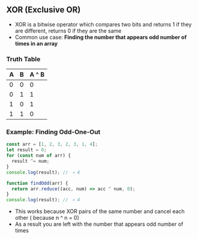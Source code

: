 ## XOR (Exclusive OR)

- XOR is a bitwise operator which compares two bits and returns 1 if they are different, returns 0 if they are the same
- Common use case: **Finding the number that appears odd number of times in an array**

### Truth Table

| A   | B   | A ^ B |
| --- | --- | ----- |
| 0   | 0   | 0     |
| 0   | 1   | 1     |
| 1   | 0   | 1     |
| 1   | 1   | 0     |

### Example: Finding Odd-One-Out

```js
const arr = [1, 2, 3, 2, 3, 1, 4];
let result = 0;
for (const num of arr) {
  result ^= num;
}
console.log(result); // ➝ 4
```

```js
function findOdd(arr) {
  return arr.reduce((acc, num) => acc ^ num, 0);
}
console.log(result); // ➝ 4
```

- This works because XOR pairs of the same number and cancel each other ( because n ^ n = 0)
- As a result you are left with the number that appears odd number of times
